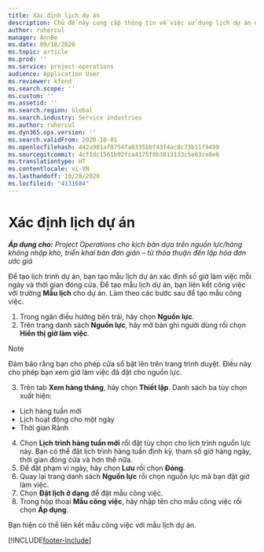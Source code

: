 ```yaml
---
title: Xác định lịch dự án
description: Chủ đề này cung cấp thông tin về việc sử dụng lịch dự án để theo dõi tiến độ dự án.
author: ruhercul
manager: AnnBe
ms.date: 09/18/2020
ms.topic: article
ms.prod: ''
ms.service: project-operations
audience: Application User
ms.reviewer: kfend
ms.search.scope: ''
ms.custom: ''
ms.assetid: ''
ms.search.region: Global
ms.search.industry: Service industries
ms.author: ruhercul
ms.dyn365.ops.version: ''
ms.search.validFrom: 2020-10-01
ms.openlocfilehash: 442a901af8754fa0335bbf43f4ac8c73b11f9499
ms.sourcegitcommit: 4cf1dc1561b92fca4175f0b3813133c5e63ce8e6
ms.translationtype: HT
ms.contentlocale: vi-VN
ms.lasthandoff: 10/28/2020
ms.locfileid: "4131684"
---
```

# <a name="define-project-calendars"></a>Xác định lịch dự án

_**Áp dụng cho:** Project Operations cho kịch bản dựa trên nguồn lực/hàng không nhập kho, triển khai bản đơn giản – từ thỏa thuận đến lập hóa đơn ước giá_

Để tạo lịch trình dự án, bạn tạo mẫu lịch dự án xác định số giờ làm việc mỗi ngày và thời gian đóng cửa. Để tạo mẫu lịch dự án, bạn liên kết công việc với trường **Mẫu lịch** cho dự án. Làm theo các bước sau để tạo mẫu công việc.

1. Trong ngăn điều hướng bên trái, hãy chọn **Nguồn lực**. 
2. Trên trang danh sách **Nguồn lực**, hãy mở bản ghi người dùng rồi chọn **Hiển thị giờ làm việc**.

  > [!NOTE]
  > Đảm bảo rằng bạn cho phép cửa sổ bật lên trên trang trình duyệt. Điều này cho phép bạn xem giờ làm việc đã đặt cho nguồn lực.
  
3. Trên tab **Xem hàng tháng**, hãy chọn **Thiết lập**. Danh sách ba tùy chọn xuất hiện: 

  - Lịch hàng tuần mới
  - Lịch hoạt động cho một ngày
  - Thời gian Rảnh

4. Chọn **Lịch trình hàng tuần mới** rồi đặt tùy chọn cho lịch trình nguồn lực này. Bạn có thể đặt lịch trình hàng tuần định kỳ, tham số giờ hàng ngày, thời gian đóng cửa và hơn thế nữa.
5. Để đặt phạm vi ngày, hãy chọn **Lưu** rồi chọn **Đóng**. 
6. Quay lại trang danh sách **Nguồn lực** rồi chọn nguồn lực mà bạn đặt giờ làm việc. 
7. Chọn **Đặt lịch ở dạng** để đặt mẫu công việc. 
8. Trong hộp thoại **Mẫu công việc**, hãy nhập tên cho mẫu công việc rồi chọn **Áp dụng**. 

Bạn hiện có thể liên kết mẫu công việc với mẫu lịch dự án.


[!INCLUDE[footer-include](../includes/footer-banner.md)]